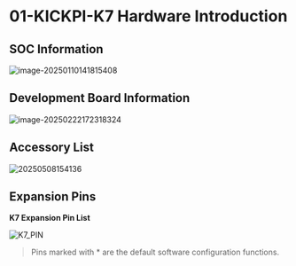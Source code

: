 # 01-KICKPI-K7 Hardware Introduction

## SOC Information

![image-20250110141815408](http://tanzhtanzh.oss-cn-shenzhen.aliyuncs.com/img/image-20250110141815408.png)

## Development Board Information

![image-20250222172318324](http://tanzhtanzh.oss-cn-shenzhen.aliyuncs.com/img/image-20250222172318324.png)

## Accessory List

![20250508154136](http://tanzhtanzh.oss-cn-shenzhen.aliyuncs.com/img/微信图片_20250508154136.jpg)

## Expansion Pins

**K7 Expansion Pin List**

![K7_PIN](http://tanzhtanzh.oss-cn-shenzhen.aliyuncs.com/img/K7_PIN.png)

> Pins marked with * are the default software configuration functions.

